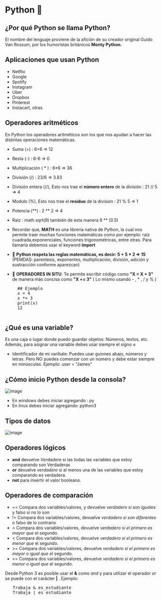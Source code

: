 # Python 🐍
## ¿Por qué Python se llama Python? 
El nombre del lenguaje proviene de la afición de su creador original Guido Van Rossum, por los humoristas británicos **Monty Python.**
## Aplicaciones que usan Python
* Netflix
* Google
* Spotify
* Instagram
* Uber
* Dropbox
* Pinterest
* Instacart, otras.
## Operadores aritméticos 
En Python los operadores aritméticos son los que nos ayudan a hacer las distintas operaciones matemáticas.
- Suma (+) : 6+6 ⇒ 12
- Resta (-) : 6-6 ⇒ 0
- Multiplicación ( * ) : 6*6 ⇒ 36
- División (/) : 23/6 ⇒ 3.83
- División entera (//), Esto nos trae el **número entero** de la división : 21 // 5 ⇒ 4
- Modulo (%), Esto nos trae el **residuo** de la division : 21 % 5 ⇒ 1
- Potencia (**) : 2 ** 2 ⇒ 4
- Raiz : math.sqrt(9) también de esta manera 9 ** (0.5)
- Recordar que, **MATH** es una librería nativa de Python, la cual nos permite traer muchas funciones matemáticas como por ejemplo: raíz cuadrada,exponenciales, funciones trigonométricas, entre otras. Para llamarla debemos usar el keyword **import**

- 📑 **Python respeta las reglas matemáticas, es decir: 5 + 5 * 2 ⇒ 15**  (PEMDAS: parentesis, exponentes, multiplicación, división, adición y sustracción conforme aparezcan)

- 👀 **OPERADORES IN SITU**: Te permite escribir código como **"X = X + 3"** de manera más concisa como **"X += 3"** ( Lo mismo usando - , * , / y % )
    <pre>
    <span class="pl-c">## Ejemplo</span>
    <span class="pl-s1">x</span> <span class="pl-c1">=</span> <span class="pl-c1">4</span>
    <span class="pl-s1">x</span> <span class="pl-c1">*=</span> <span class="pl-c1">3</span>
    <span class="pl-en">print</span>(<span class="pl-s1">x</span>)
    <span class="pl-s1">12</span>
    </pre>

## ¿Qué es una variable?
Es una caja o lugar donde puedo guardar objetos: Números, textos, etc. Además, para asignar una variable debes usar siempre el signo **=**
- Identificador de mi varibale: Puedes usar guiones abajo, números y letras. Pero NO puedes comenzar con un número y debe estar siempre en minúsculas. Ejemplo:  user = "James"

## ¿Cómo inicio Python desde la consola?
![image](https://user-images.githubusercontent.com/21746170/130538286-316869a2-ebec-4b5f-8aaf-eb4cded53561.png)
- En windows debes iniciar agregando : py
- En linux debes iniciar agregando: python3

## Tipos de datos
![image](https://user-images.githubusercontent.com/21746170/130538900-bde691f3-a98a-4e2d-9734-7a2c1adcf587.png)

## Operadores lógicos
- **and** devuelve *Verdadero* si las todas las variables que estoy comparando son Verdaderas
- **or** devuelve *verdadero* si al menos una de las variables que estoy comparando es verdadera.
- **not**  para invertir el valor booleano.
## Operadores de comparación
- == Compara dos variables/valores, y devuelve *verdadero si son iguales* y falso si no lo son
- != Compara dos variables/valores, devuelve *verdadero si son diferentes* o falso de lo contrario
- *>* Compara dos variables/valores, devuelve *verdadero si el primero es mayor que* el segundo.
- < Compara dos variables/valores, devuelve *verdadero si el primero es menor que* el segundo.
- *>=*  Compara dos variables/valores, devuelve *verdadero si el primero es mayor o igual que* el segundo.
- <= Compara dos variables/valores, devuelve *verdadero si el primero es menor o igual que* el segundo.


 Desde Python 3 es posible usar el **&** como *and* y para utilizar el operador *or* se puede con el carácter **|** . Ejemplo: 
<pre>
   <span class="pl-s1">Trabaja & es_estudiante</span> 
   <span class="pl-en">Trabaja | es_estudiante</span>
</pre>

